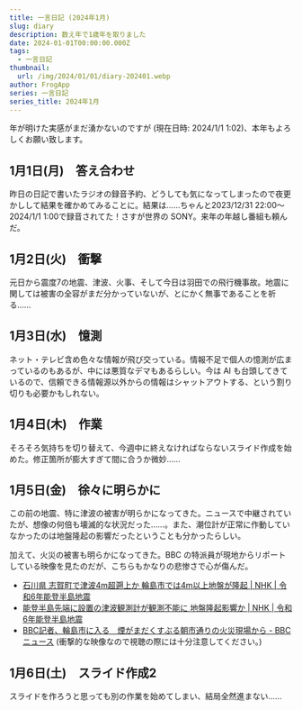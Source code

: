 ```yaml
---
title: 一言日記 (2024年1月)
slug: diary
description: 数え年で1歳年を取りました
date: 2024-01-01T00:00:00.000Z
tags:
  - 一言日記
thumbnail:
  url: /img/2024/01/01/diary-202401.webp
author: FrogApp
series: 一言日記
series_title: 2024年1月
---
```


年が明けた実感がまだ湧かないのですが (現在日時: 2024/1/1 1:02)、本年もよろしくお願い致します。

## 1月1日(月)　答え合わせ

昨日の日記で書いたラジオの録音予約、どうしても気になってしまったので夜更かしして結果を確かめてみることに。結果は……ちゃんと2023/12/31 22:00～2024/1/1 1:00で録音されてた！さすが世界の SONY。来年の年越し番組も頼んだ。

## 1月2日(火)　衝撃

元日から震度7の地震、津波、火事、そして今日は羽田での飛行機事故。地震に関しては被害の全容がまだ分かっていないが、とにかく無事であることを祈る……

## 1月3日(水)　憶測

ネット・テレビ含め色々な情報が飛び交っている。情報不足で個人の憶測が広まっているのもあるが、中には悪質なデマもあるらしい。今は AI も台頭してきているので、信頼できる情報源以外からの情報はシャットアウトする、という割り切りも必要かもしれない。

## 1月4日(木)　作業

そろそろ気持ちを切り替えて、今週中に終えなければならないスライド作成を始めた。修正箇所が膨大すぎて間に合うか微妙……

## 1月5日(金)　徐々に明らかに

この前の地震、特に津波の被害が明らかになってきた。ニュースで中継されていたが、想像の何倍も壊滅的な状況だった……。また、潮位計が正常に作動していなかったのは地盤隆起の影響だったということも分かったらしい。

加えて、火災の被害も明らかになってきた。BBC の特派員が現地からリポートしている映像を見たのだが、こちらもかなりの悲惨さで心が傷んだ。

* [石川県 志賀町で津波4m超遡上か 輪島市では4m以上地盤が隆起 | NHK | 令和6年能登半島地震](https://www3.nhk.or.jp/news/html/20240105/k10014310811000.html)
* [能登半島先端に設置の津波観測計が観測不能に 地盤隆起影響か | NHK | 令和6年能登半島地震](https://www3.nhk.or.jp/news/html/20240105/k10014310321000.html)
* [BBC記者、輪島市に入る　煙がまだくすぶる朝市通りの火災現場から - BBCニュース](https://www.bbc.com/japanese/video-67879073) (衝撃的な映像なので視聴の際には十分注意してください。)

## 1月6日(土)　スライド作成2

スライドを作ろうと思っても別の作業を始めてしまい、結局全然進まない……
